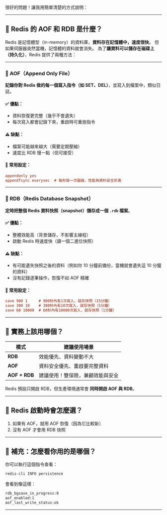 很好的問題！讓我用簡單清楚的方式說明：

---

## 🧠 Redis 的 AOF 和 RDB 是什麼？

Redis 是記憶體型（in-memory）的資料庫，**資料存在記憶體中，速度很快**。
但如果伺服器突然當機，記憶體的資料就會消失。
為了**讓資料可以儲存在磁碟上（持久化）**，Redis 提供了兩種方法：

---

### 📝 AOF（Append Only File）

**記錄你對 Redis 做的每一個寫入指令（如 SET、DEL）**，並寫入到檔案中，類似日誌。

#### ✅ 優點：

* 資料恢復更完整（幾乎不會遺失）
* 每次寫入都會記錄下來，重啟時可重放指令

#### ⚠️ 缺點：

* 檔案可能越來越大（需要定期壓縮）
* 速度比 RDB 慢一點（但可接受）

#### 🔧 常用設定：

```ini
appendonly yes
appendfsync everysec  # 每秒寫一次磁碟，性能與資料安全折衷
```

---

### 📸 RDB（Redis Database Snapshot）

**定時把整個 Redis 資料快照（snapshot）儲存成一個 `.rdb` 檔案**。

#### ✅ 優點：

* 整體效能高（背景儲存，不影響主線程）
* 啟動 Redis 時速度快（讀一個二進位快照）

#### ⚠️ 缺點：

* 有可能遺失快照之後的資料（例如你 10 分鐘前備份，當機就會遺失這 10 分鐘的資料）
* 沒有記錄逐筆操作，恢復不如 AOF 精確

#### 🔧 常用設定：

```ini
save 900 1     # 900秒內有1次寫入，就存快照（15分鐘）
save 300 10    # 300秒內有10次寫入，就存快照（5分鐘）
save 60 10000  # 60秒內有10000次寫入，就存快照（1分鐘）
```

---

## 🚀 實務上該用哪個？

| 模式            | 建議使用場景           |
| ------------- | ---------------- |
| **RDB**       | 效能優先、資料變動不大      |
| **AOF**       | 資料安全優先、重啟要完整資料   |
| **AOF + RDB** | 建議使用！雙保險，兼顧效能與安全 |

Redis 預設只開啟 RDB，但生產環境通常會 **同時開啟 AOF 與 RDB**。

---

## 🔄 Redis 啟動時會怎麼選？

1. 如果有 AOF，就用 AOF 恢復（因為它比較新）
2. 沒有 AOF 才會用 RDB 快照

---

## 🧪 補充：怎麼看你用的是哪個？

你可以執行這個指令查看：

```bash
redis-cli INFO persistence
```

會看到像這樣：

```bash
rdb_bgsave_in_progress:0
aof_enabled:1
aof_last_write_status:ok
```

---
